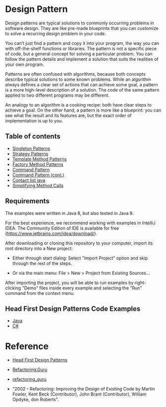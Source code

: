 # Design Pattern

Design patterns are typical solutions to commonly occurring problems in software design. They are like pre-made blueprints that you can customize to solve a recurring design problem in your code.

You can’t just find a pattern and copy it into your program, the way you can with off-the-shelf functions or libraries. The pattern is not a specific piece of code, but a general concept for solving a particular problem. You can follow the pattern details and implement a solution that suits the realities of your own program.

Patterns are often confused with algorithms, because both concepts describe typical solutions to some known problems. While an algorithm always defines a clear set of actions that can achieve some goal, a pattern is a more high-level description of a solution. The code of the same pattern applied to two different programs may be different.

An analogy to an algorithm is a cooking recipe: both have clear steps to achieve a goal. On the other hand, a pattern is more like a blueprint: you can see what the result and its features are, but the exact order of implementation is up to you.

## Table of contents
* [Singleton Patterns](https://github.com/nthanhkhang/Design-Pattern/tree/main/1%20-%20Singleton)
* [Strategy Patterns](https://github.com/nthanhkhang/Design-Pattern/tree/main/2%20-%20Strategy)
* [Template Method Patterns](https://github.com/nthanhkhang/Design-Pattern/tree/main/3%20-%20Template%20Method%20Patterns)
* [Factory Method Patterns](https://github.com/nthanhkhang/Design-Patterns/tree/main/4%20-%20Factory%20Method)
* [Command Pattern](https://github.com/nthanhkhang/Design-Patterns/tree/main/6%20-%20Command%20Pattern)
* [Command Pattern (cont.)](https://github.com/nthanhkhang/Design-Patterns/tree/main/7%20-%20Command%20Pattern%20(cont.))
* [Contact list java](https://github.com/nthanhkhang/Design-Patterns/tree/main/Contact%20list%20java)
* [Simplifying Method Calls](https://github.com/nthanhkhang/Design-Patterns/blob/main/Simplifying%20Method%20Calls/Design-Pattern.pdf)
## Requirements

The examples were written in Java 8, but also tested in Java 9.

For the best experience, we recommend working with examples in IntelliJ IDEA. The Community Edition of IDE is available for free (https://www.jetbrains.com/idea/download/).

After downloading or cloning this repository to your computer, import its root directory into a New project:

- Either through start dialog: Select "Import Project" option and skip through the rest of the steps.

- Or via the main menu: File > New > Project from Existing Sources...

After importing the project, you will be able to run examples by right-clicking "Demo" files inside every example and selecting the "Run" command from the context menu.

## Head First Design Patterns Code Examples
* [Java](https://github.com/nthanhkhang/Design-Pattern/tree/main/0%20-%20src%20-%20Java/headfirst/designpatterns)
* [C#](https://github.com/nthanhkhang/Design-Pattern/tree/main/0%20-%20src%20-%20C%23)
# Reference
* [Head First Design Patterns](https://github.com/nthanhkhang/Design-Pattern/blob/main/Head%20First%20Design%20Patterns%20(%20PDFDrive%20).pdf)
* [Refactoring.Guru](https://refactoring.guru/design-patterns)
* [refactoring_guru](https://github.com/nthanhkhang/Design-Patterns/tree/main/0%20-%20refactoring_guru%20-%20Java)

* "2002 - Refactoring: Improving the Design of Existing Code by Martin 
Fowler, Kent Beck (Contributor), John Brant (Contributor), William 
Opdyke, don Roberts".
